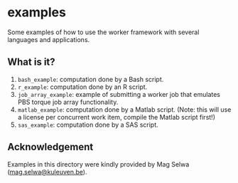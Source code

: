 # examples

Some examples of how to use the worker framework with several languages
and applications.

## What is it?

1. `bash_example`: computation done by a Bash script.
1. `r_example`: computation done by an R script.
1. `job_array_example`: example of submitting a worker job that emulates
    PBS torque job array functionality.
1. `matlab_example`: computation done by a Matlab script. (Note: this
    will use a license per concurrent work item, compile the Matlab
    script first!)
1. `sas_example`: computation done by a SAS script.

## Acknowledgement

Examples in this directory were kindly provided by Mag Selwa
(mag.selwa@kuleuven.be).
